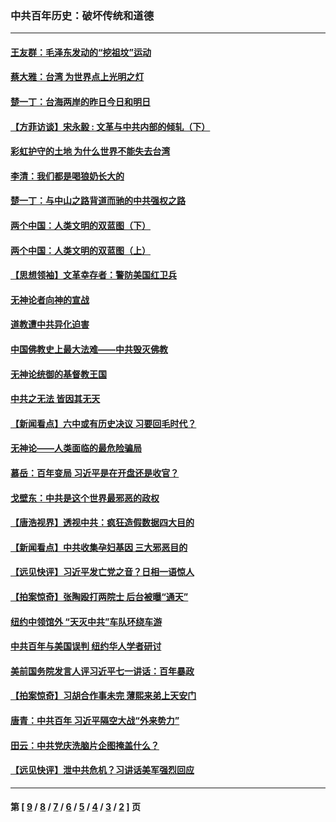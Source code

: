 ### 中共百年历史：破坏传统和道德
---
#### [王友群：毛泽东发动的“挖祖坟”运动](../../pages/nf1176114/n13723639.md?05190430) 
#### [蔡大雅：台湾 为世界点上光明之灯](../../pages/nf1176114/n13531530.md?05190430) 
#### [楚一丁：台海两岸的昨日今日和明日](../../pages/nf1176114/n13531468.md?05190430) 
#### [【方菲访谈】宋永毅 : 文革与中共内部的倾轧（下）](../../pages/nf1176114/n13486836.md?05190430) 
#### [彩虹护守的土地 为什么世界不能失去台湾](../../pages/nf1176114/n13476849.md?05190430) 
#### [李清：我们都是喝狼奶长大的](../../pages/nf1176114/n13471478.md?05190430) 
#### [楚一丁：与中山之路背道而驰的中共强权之路](../../pages/nf1176114/n13437270.md?05190430) 
#### [两个中国：人类文明的双蓝图（下）](../../pages/nf1176114/n13423132.md?05190430) 
#### [两个中国：人类文明的双蓝图（上）](../../pages/nf1176114/n13422687.md?05190430) 
#### [【思想领袖】文革幸存者：警防美国红卫兵](../../pages/nf1176114/n13339289.md?05190430) 
#### [无神论者向神的宣战](../../pages/nf1176114/n13281535.md?05190430) 
#### [道教遭中共异化迫害](../../pages/nf1176114/n13281463.md?05190430) 
#### [中国佛教史上最大法难——中共毁灭佛教](../../pages/nf1176114/n13281397.md?05190430) 
#### [无神论统御的基督教王国](../../pages/nf1176114/n13281280.md?05190430) 
#### [中共之无法 皆因其无天](../../pages/nf1176114/n13281088.md?05190430) 
#### [【新闻看点】六中或有历史决议 习要回毛时代？](../../pages/nf1176114/n13222895.md?05190430) 
#### [无神论——人类面临的最危险骗局](../../pages/nf1176114/n13196137.md?05190430) 
#### [慕岳：百年变局 习近平是在开盘还是收官？](../../pages/nf1176114/n13206516.md?05190430) 
#### [戈壁东：中共是这个世界最邪恶的政权](../../pages/nf1176114/n13085641.md?05190430) 
#### [【唐浩视界】透视中共：疯狂造假数据四大目的](../../pages/nf1176114/n13080590.md?05190430) 
#### [【新闻看点】中共收集孕妇基因 三大邪恶目的](../../pages/nf1176114/n13077182.md?05190430) 
#### [【远见快评】习近平发亡党之音？日相一语惊人](../../pages/nf1176114/n13074809.md?05190430) 
#### [【拍案惊奇】张陶殴打两院士 后台被曝“通天”](../../pages/nf1176114/n13070496.md?05190430) 
#### [纽约中领馆外 “天灭中共”车队环绕车游](../../pages/nf1176114/n13070693.md?05190430) 
#### [中共百年与美国误判 纽约华人学者研讨](../../pages/nf1176114/n13067969.md?05190430) 
#### [美前国务院发言人评习近平七一讲话：百年暴政](../../pages/nf1176114/n13066986.md?05190430) 
#### [【拍案惊奇】习胡合作事未完 薄熙来弟上天安门](../../pages/nf1176114/n13065867.md?05190430) 
#### [唐青：中共百年 习近平隔空大战“外来势力”](../../pages/nf1176114/n13065976.md?05190430) 
#### [田云：中共党庆洗脑片企图掩盖什么？](../../pages/nf1176114/n13064395.md?05190430) 
#### [【远见快评】泄中共危机？习讲话美军强烈回应](../../pages/nf1176114/n13064269.md?05190430) 

---
#### 第 [ [9](./9.md?05190430) / [8](./8.md?05190430) / [7](./7.md?05190430) / [6](./6.md?05190430) / [5](./5.md?05190430) / [4](./4.md?05190430) / [3](./3.md?05190430) / [2](./2.md?05190430) ] 页
